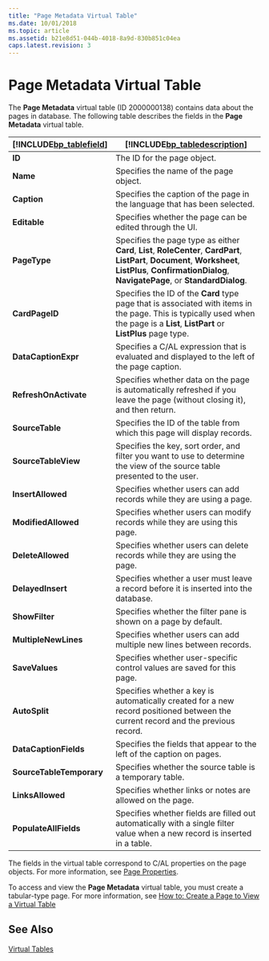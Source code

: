 ```yaml
---
title: "Page Metadata Virtual Table"
ms.date: 10/01/2018
ms.topic: article
ms.assetid: b21e8d51-044b-4018-8a9d-830b851c04ea
caps.latest.revision: 3
---
```

# Page Metadata Virtual Table
The **Page Metadata** virtual table \(ID 2000000138\) contains data about the pages in database. The following table describes the fields in the **Page Metadata** virtual table.  
  
|[!INCLUDE[bp_tablefield](includes/bp_tablefield_md.md)]|[!INCLUDE[bp_tabledescription](includes/bp_tabledescription_md.md)]|  
|---------------------------------|---------------------------------------|  
|**ID**|The ID for the page object.|  
|**Name**|Specifies the name of the page object.|  
|**Caption**|Specifies the caption of the page in the language that has been selected.|  
|**Editable**|Specifies whether the page can be edited through the UI.|  
|**PageType**|Specifies the page type as either **Card**, **List**, **RoleCenter**, **CardPart**, **ListPart**, **Document**, **Worksheet**, **ListPlus**, **ConfirmationDialog**, **NavigatePage**, or **StandardDialog**.|  
|**CardPageID**|Specifies the ID of the **Card** type page that is associated with items in the page. This is typically used when the page is a **List**, **ListPart** or **ListPlus** page type.|  
|**DataCaptionExpr**|Specifies a C/AL expression that is evaluated and displayed to the left of the page caption.|  
|**RefreshOnActivate**|Specifies whether data on the page is automatically refreshed if you leave the page \(without closing it\), and then return.|  
|**SourceTable**|Specifies the ID of the table from which this page will display records.|  
|**SourceTableView**|Specifies the key, sort order, and filter you want to use to determine the view of the source table presented to the user.|  
|**InsertAllowed**|Specifies whether users can add records while they are using a page.|  
|**ModifiedAllowed**|Specifies whether users can modify records while they are using this page.|  
|**DeleteAllowed**|Specifies whether users can delete records while they are using the page.|  
|**DelayedInsert**|Specifies whether a user must leave a record before it is inserted into the database.|  
|**ShowFilter**|Specifies whether the filter pane is shown on a page by default.|  
|**MultipleNewLines**|Specifies whether users can add multiple new lines between records.|  
|**SaveValues**|Specifies whether user-specific control values are saved for this page.|  
|**AutoSplit**|Specifies whether a key is automatically created for a new record positioned between the current record and the previous record.|  
|**DataCaptionFields**|Specifies the fields that appear to the left of the caption on pages.|  
|**SourceTableTemporary**|Specifies whether the source table is a temporary table.|  
|**LinksAllowed**|Specifies whether links or notes are allowed on the page.|  
|**PopulateAllFields**|Specifies whether fields are filled out automatically with a single filter value when a new record is inserted in a table.|  
  
 The fields in the virtual table correspond to C/AL properties on the page objects. For more information, see [Page Properties](Page-Properties.md).  
  
 To access and view the **Page Metadata** virtual table, you must create a tabular-type page. For more information, see [How to: Create a Page to View a Virtual Table](How-to--Create-a-Page-to-View-a-Virtual-Table.md)  
  
## See Also  
 [Virtual Tables](Virtual-Tables.md)
